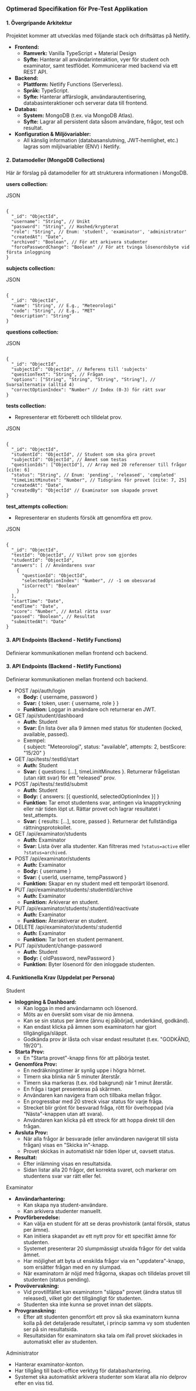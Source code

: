 ### **Optimerad Specifikation för Pre-Test Applikation**

#### **1\. Övergripande Arkitektur**

Projektet kommer att utvecklas med följande stack och driftsättas på Netlify.

* **Frontend:**  
  * **Ramverk:** Vanilla TypeScript + Material Design  
  * **Syfte:** Hanterar all användarinteraktion, vyer för student och examinator, samt testflödet. Kommunicerar med backend via ett REST API.  
* **Backend:**  
  * **Plattform:** Netlify Functions (Serverless).  
  * **Språk:** TypeScript.  
  * **Syfte:** Hanterar affärslogik, användarautentisering, databasinteraktioner och serverar data till frontend.  
* **Databas:**  
  * **System:** MongoDB (t.ex. via MongoDB Atlas).  
  * **Syfte:** Lagrar all persistent data såsom användare, frågor, test och resultat.  
* **Konfiguration & Miljövariabler:**  
  * All känslig information (databasanslutning, JWT-hemlighet, etc.) lagras som miljövariabler (ENV) i Netlify.

#### 

#### **2\. Datamodeller (MongoDB Collections)**

Här är förslag på datamodeller för att strukturera informationen i MongoDB.

**users collection:**

JSON

```

{
  "_id": "ObjectId",
  "username": "String", // Unikt
  "password": "String", // Hashed/krypterat
  "role": "String", // Enum: 'student', 'examinator', 'administrator'
  "createdAt": "Date",
  "archived": "Boolean", // För att arkivera studenter 
  "forcePasswordChange": "Boolean" // För att tvinga lösenordsbyte vid första inloggning
}

```

**subjects collection:**

JSON

```

{
  "_id": "ObjectId",
  "name": "String", // E.g., "Meteorologi"
  "code": "String", // E.g., "MET"
  "description": "String"
}

```

**questions collection:**

JSON

```

{
  "_id": "ObjectId",
  "subjectId": "ObjectId", // Referens till 'subjects'
  "questionText": "String", // Frågan
  "options": ["String", "String", "String", "String"], // Svarsalternativ (alltid 4)
  "correctOptionIndex": "Number" // Index (0-3) för rätt svar
}

```

**tests collection:**

* Representerar ett förberett och tilldelat prov.

JSON

```

{
  "_id": "ObjectId",
  "studentId": "ObjectId", // Student som ska göra provet 
  "subjectId": "ObjectId", // Ämnet som testas
  "questionIds": ["ObjectId"], // Array med 20 referenser till frågor [cite: 6]
  "status": "String", // Enum: 'pending', 'released', 'completed'
  "timeLimitMinutes": "Number", // Tidsgräns för provet [cite: 7, 25]
  "createdAt": "Date",
  "createdBy": "ObjectId" // Examinator som skapade provet
}

```

**test\_attempts collection:**

* Representerar en students försök att genomföra ett prov.

JSON

```

{
  "_id": "ObjectId",
  "testId": "ObjectId", // Vilket prov som gjordes
  "studentId": "ObjectId",
  "answers": [ // Användarens svar
    {
      "questionId": "ObjectId",
      "selectedOptionIndex": "Number", // -1 om obesvarad
      "isCorrect": "Boolean"
    }
  ],
  "startTime": "Date",
  "endTime": "Date",
  "score": "Number", // Antal rätta svar
  "passed": "Boolean", // Resultat
  "submittedAt": "Date"
}

```

#### 

#### **3\. API Endpoints (Backend \- Netlify Functions)**

Definierar kommunikationen mellan frontend och backend.

#### **3\. API Endpoints (Backend \- Netlify Functions)**

Definierar kommunikationen mellan frontend och backend.

* POST /api/auth/login  
  * **Body:** { username, password }  
  * **Svar:** { token, user: { username, role } }  
  * **Funktion:** Loggar in användare och returnerar en JWT.  
* GET /api/student/dashboard  
  * **Auth:** Student  
  * **Svar:** En lista över alla 9 ämnen med status för studenten (locked, available, passed).  
  * Exempel:  
     { subject: "Meteorologi", status: "available", attempts: 2, bestScore: "15/20" }   
* GET /api/tests/:testId/start  
  * **Auth:** Student  
  * **Svar:** { questions: \[...\], timeLimitMinutes }. Returnerar frågelistan (utan rätt svar) för ett "released" prov.  
* POST /api/tests/:testId/submit  
  * **Auth:** Student  
  * **Body:** { answers: \[{ questionId, selectedOptionIndex }\] }  
  * **Funktion:** Tar emot studentens svar, antingen via knapptryckning eller när tiden löpt ut. Rättar provet och lagrar resultatet i  
     test\_attempts.  
  * **Svar:** { results: \[...\], score, passed }. Returnerar det fullständiga rättningsprotokollet.  
* GET /api/examinator/students
  * **Auth:** Examinator
  * **Svar:** Lista över alla studenter. Kan filtreras med `?status=active` eller `?status=archived`.
* POST /api/examinator/students
  * **Auth:** Examinator
  * **Body:** { username }
  * **Svar:** { userId, username, tempPassword }
  * **Funktion:** Skapar en ny student med ett temporärt lösenord.
* PUT /api/examinator/students/:studentId/archive
  * **Auth:** Examinator
  * **Funktion:** Arkiverar en student.
* PUT /api/examinator/students/:studentId/reactivate
  * **Auth:** Examinator
  * **Funktion:** Återaktiverar en student.
* DELETE /api/examinator/students/:studentId
  * **Auth:** Examinator
  * **Funktion:** Tar bort en student permanent.
* PUT /api/student/change-password
  * **Auth:** Student
  * **Body:** { oldPassword, newPassword }
  * **Funktion:** Byter lösenord för den inloggade studenten.

#### 

#### **4\. Funktionella Krav (Uppdelat per Persona)**

Student

* **Inloggning & Dashboard:**  
  * Kan logga in med användarnamn och lösenord.  
  * Möts av en översikt som visar de nio ämnena.  
  * Kan se sin status per ämne (ännu ej påbörjad, underkänd, godkänd).  
  * Kan endast klicka på ämnen som examinatorn har gjort tillgängliga/släppt.  
  * Godkända prov är låsta och visar endast resultatet (t.ex. "GODKÄND, 19/20").  
* **Starta Prov:**  
  * En "Starta provet"-knapp finns för att påbörja testet.  
* **Genomföra Prov:**  
  * En nedräkningstimer är synlig uppe i högra hörnet.  
  * Timern ska blinka när 5 minuter återstår.  
  * Timern ska markeras (t.ex. röd bakgrund) när 1 minut återstår.  
  * En fråga i taget presenteras på skärmen.  
  * Användaren kan navigera fram och tillbaka mellan frågor.  
  * En progressbar med 20 streck visar status för varje fråga.  
  * Strecket blir grönt för besvarad fråga, rött för överhoppad (via "Nästa"-knappen utan att svara).  
  * Användaren kan klicka på ett streck för att hoppa direkt till den frågan.  
* **Avsluta Prov:**  
  * När alla frågor är besvarade (eller användaren navigerat till sista frågan) visas en "Skicka in"-knapp.  
  * Provet skickas in automatiskt när tiden löper ut, oavsett status.  
* **Resultat:**  
  * Efter inlämning visas en resultatsida.  
  * Sidan listar alla 20 frågor, det korrekta svaret, och markerar om studentens svar var rätt eller fel.

Examinator

* **Användarhantering:**  
  * Kan skapa nya student-användare.  
  * Kan arkivera studenter manuellt.  
* **Provförberedelse:**  
  * Kan välja en student för att se deras provhistorik (antal försök, status per ämne).  
  * Kan initiera skapandet av ett nytt prov för ett specifikt ämne för studenten.  
  * Systemet presenterar 20 slumpmässigt utvalda frågor för det valda ämnet.  
  * Har möjlighet att byta ut enskilda frågor via en "uppdatera"-knapp, som ersätter frågan med en ny slumpad.  
  * När examinatorn är nöjd med frågorna, skapas och tilldelas provet till studenten (status pending).  
* **Provövervakning:**  
  * Vid provtillfället kan examinatorn "släppa" provet (ändra status till  
     released), vilket gör det tillgängligt för studenten.  
  * Studenten ska inte kunna se provet innan det släppts.
* **Provgranskning:** 
  * Efter att studenten genomfört ett prov så ska examinatorn kunna kolla på det detaljerade resultatet, 
      i princip samma vy som studenten ser på sin resultatsida. 
  * Resultatsidan för examinatorn ska tala om ifall provet skickades in automatiskt eller av studenten.


Administrator

* Hanterar examinator-konton.  
* Har tillgång till back-office verktyg för databashantering.  
* Systemet ska automatiskt arkivera studenter som klarat alla nio delprov efter en viss tid.
